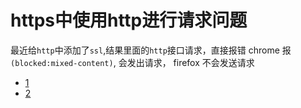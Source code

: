 # https中使用http进行请求问题
 最近给`http`中添加了`ssl`,结果里面的`http`接口请求，直接报错
 chrome 报 `(blocked:mixed-content)`, 会发出请求，
 firefox 不会发送请求

 + [1](https://developers.google.com/web/fundamentals/security/prevent-mixed-content/fixing-mixed-content?hl=zh-cn)
 + [2](https://developer.mozilla.org/en-US/docs/Web/Security/Mixed_content/How_to_fix_website_with_mixed_content)
